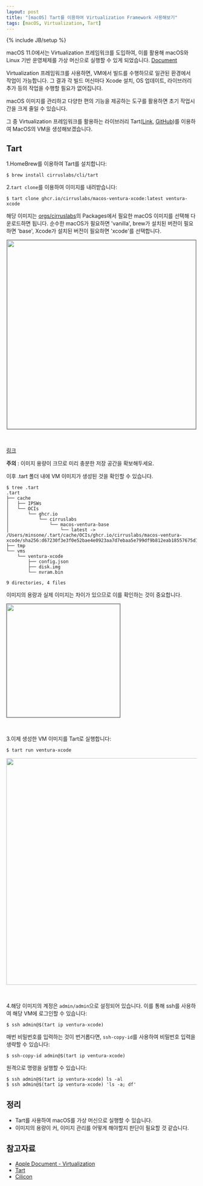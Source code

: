 ```yaml
---
layout: post
title: "[macOS] Tart를 이용하여 Virtualization Framework 사용해보기"
tags: [macOS, Virtualization, Tart]
---
```

{% include JB/setup %}

macOS 11.0에서는 Virtualization 프레임워크를 도입하여, 이를 활용해 macOS와 Linux 기반 운영체제를 가상 머신으로 실행할 수 있게 되었습니다. [Document](https://developer.apple.com/documentation/virtualization)

Virtualization 프레임워크를 사용하면, VM에서 빌드를 수행하므로 일관된 환경에서 작업이 가능합니다. 그 결과 각 빌드 머신마다 Xcode 설치, OS 업데이트, 라이브러리 추가 등의 작업을 수행할 필요가 없어집니다.

macOS 이미지를 관리하고 다양한 편의 기능을 제공하는 도구를 활용하면 초기 작업시간을 크게 줄일 수 있습니다.

그 중 Virtualization 프레임워크를 활용하는 라이브러리 Tart([Link](https://tart.run/), [GitHub](https://github.com/cirruslabs/tart/))를 이용하여 MacOS의 VM을 생성해보겠습니다.


## Tart

1.HomeBrew를 이용하여 Tart를 설치합니다:

```shell
$ brew install cirruslabs/cli/tart
```

2.`tart clone`를 이용하여 이미지를 내려받습니다:

```shell
$ tart clone ghcr.io/cirruslabs/macos-ventura-xcode:latest ventura-xcode
```

해당 이미지는 [orgs/cirruslabs](https://github.com/orgs/cirruslabs)의 Packages에서 필요한 macOS 이미지를 선택해 다운로드하면 됩니다. 순수한 macOS가 필요하면 'vanilla', brew가 설치된 버전이 필요하면 'base', Xcode가 설치된 버전이 필요하면 'xcode'를 선택합니다.

<p style="text-align:center;"><img src="{{ site.prod_url }}/image/2023/08/01.png" style="border: 1px solid #555; width:500px;"/></p><br/>

[링크](https://github.com/orgs/cirruslabs/packages?tab=packages&q=macos-)

<div class="alert warning"><strong>주의</strong> : 이미지 용량이 크므로 미리 충분한 저장 공간을 확보해두세요.</div>

이후 .tart 폴더 내에 VM 이미지가 생성된 것을 확인할 수 있습니다.

```shell
$ tree .tart
.tart
├── cache
│   ├── IPSWs
│   └── OCIs
│       └── ghcr.io
│           └── cirruslabs
│               └── macos-ventura-base
│                   └── latest -> /Users/minsone/.tart/cache/OCIs/ghcr.io/cirruslabs/macos-ventura-xcode/sha256:d67230f3e3f0e52bae4e0923aa7d7ebaa5e799df9b812eab18557675d1480c84
├── tmp
└── vms
    └── ventura-xcode
        ├── config.json
        ├── disk.img
        └── nvram.bin

9 directories, 4 files
```

이미지의 용량과 실제 이미지는 차이가 있으므로 이를 확인하는 것이 중요합니다.

<p style="text-align:left;"><img src="{{ site.prod_url }}/image/2023/08/02.png" style="border: 1px solid #555; width:300px;"/></p><br/>

3.이제 생성한 VM 이미지를 Tart로 실행합니다:

```shell
$ tart run ventura-xcode
```

<p style="text-align:center;"><img src="{{ site.prod_url }}/image/2023/08/03.png" style="width:600px;"/></p><br/>


4.해당 이미지의 계정은 `admin/admin`으로 설정되어 있습니다. 이를 통해 ssh를 사용하여 해당 VM에 로그인할 수 있습니다:

```shell
$ ssh admin@$(tart ip ventura-xcode)
```

매번 비밀번호를 입력하는 것이 번거롭다면, `ssh-copy-id`를 사용하여 비밀번호 입력을 생략할 수 있습니다:

```shell
$ ssh-copy-id admin@$(tart ip ventura-xcode)
```

원격으로 명령을 실행할 수 있습니다:

```shell
$ ssh admin@$(tart ip ventura-xcode) ls -al
$ ssh admin@$(tart ip ventura-xcode) 'ls -a; df'
```

## 정리

* Tart를 사용하여 macOS를 가상 머신으로 실행할 수 있습니다.
* 이미지의 용량이 커, 이미지 관리를 어떻게 해야할지 판단이 필요할 것 같습니다.

## 참고자료

* [Apple Document - Virtualization](https://developer.apple.com/documentation/virtualization)
* [Tart](https://tart.run/)
* [Cilicon](https://github.com/traderepublic/Cilicon)
